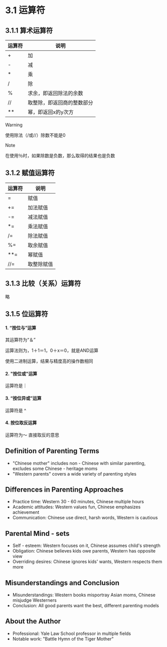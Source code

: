 # 3.1  运算符 

## 3.1.1 算术运算符

| 运算符 | 说明            |
| --- | ------------- |
| +   | 加             |
| -   | 减             |
| *   | 乘             |
| /   | 除             |
| %   | 求余，即返回除法的余数   |
| //  | 取整除，即返回商的整数部分 |
| **  | 幂，即返回x的y次方    |

> [!warning]
> 使用除法（/或//）除数不能是0

> [!note]
> 在使用％时，如果除数是负数，那么取得的结果也是负数


## 3.1.2 赋值运算符
| 运算符 | 说明    |
| --- | ----- |
| =   | 赋值    |
| +=  | 加法赋值  |
| -=  | 减法赋值  |
| *=  | 乘法赋值  |
| /=  | 除法赋值  |
| %=  | 取余赋值  |
| **= | 幂赋值   |
| //= | 取整除赋值 |

## 3.1.3 比较（关系）运算符



略


## 3.1.5 位运算符

#### 1. “按位与”运算
其运算符为“＆”

运算法则为，1＋1＝1，0＋x＝0，就是AND运算

使用二进制运算，结果与精度高的操作数相同


#### 2. "按位或"运算

运算符是｜

#### 3. “按位异或”运算
运算符是 ^ 

#### 4. 按位取反运算
运算符为～
直接取反的意思


## **Definition of Parenting Terms**
- "Chinese mother" includes non - Chinese with similar parenting, excludes some Chinese - heritage moms
- "Western parents" covers a wide variety of parenting styles
## **Differences in Parenting Approaches**
- Practice time: Western 30 - 60 minutes, Chinese multiple hours
- Academic attitudes: Western values fun, Chinese emphasizes achievement
- Communication: Chinese use direct, harsh words, Western is cautious
## **Parental Mind - sets**
- Self - esteem: Western focuses on it, Chinese assumes child's strength
- Obligation: Chinese believes kids owe parents, Western has opposite view
- Overriding desires: Chinese ignores kids' wants, Western respects them more
## **Misunderstandings and Conclusion**
- Misunderstandings: Western books misportray Asian moms, Chinese misjudge Westerners
- Conclusion: All good parents want the best, different parenting models
## **About the Author**
- Professional: Yale Law School professor in multiple fields
- Notable work: "Battle Hymn of the Tiger Mother"
